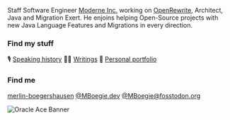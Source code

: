 Staff Software Engineer [Moderne Inc.](https://www.moderne.ai/) working on [OpenRewrite](https://docs.openrewrite.org/), Architect, Java and Migration Exert.
He enjoins helping Open-Source projects with new Java Language Features and Migrations in every direction.

### Find my stuff

🎙️ [Speaking history](https://mboegie.dev/#presenting)  🧑‍💻 [Writings](https://mboegie.dev/#writing)  📂 [Personal portfolio](https://mboegie.dev/)

### Find me

[merlin-boegershausen](https://www.linkedin.com/in/merlin-boegershausen/)
[@MBoegie.dev](https://bsky.app/profile/mboegie.dev)
[@MBoegie@fosstodon.org](https://fosstodon.org/@MBoegie)

![Oracle Ace Banner](linked_associate_light_1920%20×%201080.png)
